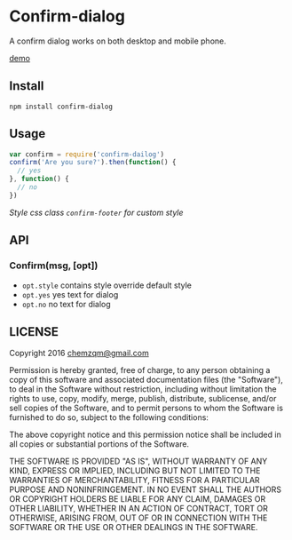 # Confirm-dialog

A confirm dialog works on both desktop and mobile phone.

[demo](https://chemzqm.github.io/confirm-dialog)

## Install

    npm install confirm-dialog


## Usage

``` js
var confirm = require('confirm-dailog')
confirm('Are you sure?').then(function() {
  // yes
}, function() {
  // no
})
```

_Style css class `confirm-footer` for custom style_

## API

### Confirm(msg, [opt])

* `opt.style` contains style override default style
* `opt.yes` yes text for dialog
* `opt.no` no text for dialog

## LICENSE

  Copyright 2016 chemzqm@gmail.com

  Permission is hereby granted, free of charge, to any person obtaining
  a copy of this software and associated documentation files (the "Software"),
  to deal in the Software without restriction, including without limitation
  the rights to use, copy, modify, merge, publish, distribute, sublicense,
  and/or sell copies of the Software, and to permit persons to whom the
  Software is furnished to do so, subject to the following conditions:

  The above copyright notice and this permission notice shall be included
  in all copies or substantial portions of the Software.

  THE SOFTWARE IS PROVIDED "AS IS", WITHOUT WARRANTY OF ANY KIND,
  EXPRESS OR IMPLIED, INCLUDING BUT NOT LIMITED TO THE WARRANTIES
  OF MERCHANTABILITY, FITNESS FOR A PARTICULAR PURPOSE AND NONINFRINGEMENT.
  IN NO EVENT SHALL THE AUTHORS OR COPYRIGHT HOLDERS BE LIABLE FOR ANY CLAIM,
  DAMAGES OR OTHER LIABILITY, WHETHER IN AN ACTION OF CONTRACT,
  TORT OR OTHERWISE, ARISING FROM, OUT OF OR IN CONNECTION WITH THE SOFTWARE
  OR THE USE OR OTHER DEALINGS IN THE SOFTWARE.

